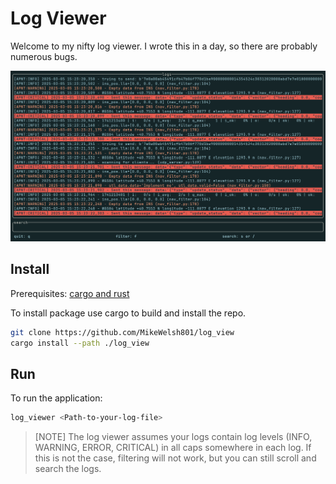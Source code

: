 # Log Viewer
Welcome to my nifty log viewer. I wrote this in a day, so there are probably numerous
bugs.

![Main Screen](./screenshots/main_view.png) 

## Install

Prerequisites: [cargo and rust](https://doc.rust-lang.org/book/ch01-01-installation.html) 

To install package use cargo to build and install the repo.
```bash
git clone https://github.com/MikeWelsh801/log_view
cargo install --path ./log_view
```

## Run
To run the application:
```bash
log_viewer <Path-to-your-log-file>
```

> [NOTE]
> The log viewer assumes your logs contain log levels (INFO, WARNING, ERROR, 
CRITICAL) in all caps somewhere in each log. If this is not the case, filtering 
will not work, but you can still scroll and search the logs.
